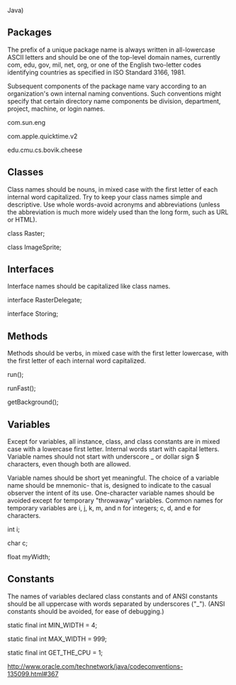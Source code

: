 Java)

Packages
--------------
The prefix of a unique package name is always written in all-lowercase ASCII letters and should be one of the top-level domain names, currently com, edu, gov, mil, net, org, or one of the English two-letter codes identifying countries as specified in ISO Standard 3166, 1981.

Subsequent components of the package name vary according to an organization's own internal naming conventions. Such conventions might specify that certain directory name components be division, department, project, machine, or login names.

com.sun.eng

com.apple.quicktime.v2

edu.cmu.cs.bovik.cheese

Classes
----------
Class names should be nouns, in mixed case with the first letter of each internal word capitalized. Try to keep your class names simple and descriptive. Use whole words-avoid acronyms and abbreviations (unless the abbreviation is much more widely used than the long form, such as URL or HTML).

class Raster; 

class ImageSprite;

Interfaces
-----------------
Interface names should be capitalized like class names.

interface RasterDelegate; 

interface Storing;

Methods
------------------
Methods should be verbs, in mixed case with the first letter lowercase, with the first letter of each internal word capitalized.

run(); 

runFast(); 

getBackground();

Variables
--------------
Except for variables, all instance, class, and class constants are in mixed case with a lowercase first letter. Internal words start with capital letters. Variable names should not start with underscore _ or dollar sign $ characters, even though both are allowed.

Variable names should be short yet meaningful. The choice of a variable name should be mnemonic- that is, designed to indicate to the casual observer the intent of its use. One-character variable names should be avoided except for temporary "throwaway" variables. Common names for temporary variables are i, j, k, m, and n for integers; c, d, and e for characters.

int i;

char c;

float myWidth;

Constants
---------------
The names of variables declared class constants and of ANSI constants should be all uppercase with words separated by underscores ("_"). (ANSI constants should be avoided, for ease of debugging.)

static final int MIN_WIDTH = 4;

static final int MAX_WIDTH = 999;

static final int GET_THE_CPU = 1;

http://www.oracle.com/technetwork/java/codeconventions-135099.html#367
